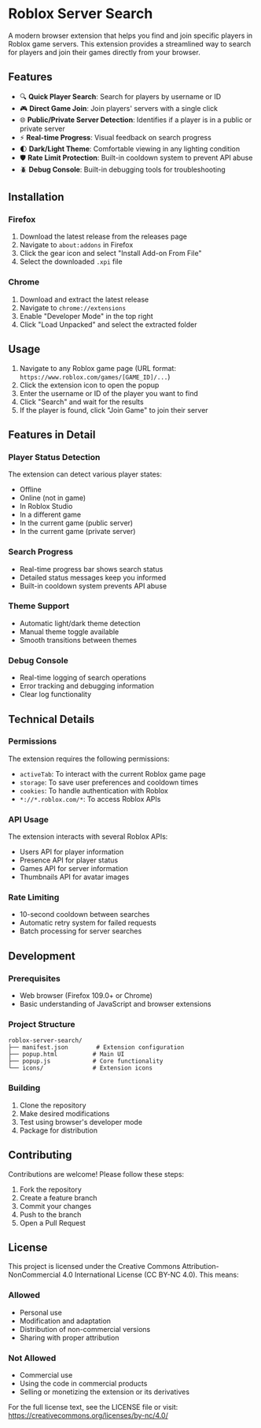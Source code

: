 # Roblox Server Search

A modern browser extension that helps you find and join specific players in Roblox game servers. This extension provides a streamlined way to search for players and join their games directly from your browser.

## Features

- 🔍 **Quick Player Search**: Search for players by username or ID
- 🎮 **Direct Game Join**: Join players' servers with a single click
- 🌐 **Public/Private Server Detection**: Identifies if a player is in a public or private server
- ⚡ **Real-time Progress**: Visual feedback on search progress
- 🌓 **Dark/Light Theme**: Comfortable viewing in any lighting condition
- 🛡️ **Rate Limit Protection**: Built-in cooldown system to prevent API abuse
- 🪲 **Debug Console**: Built-in debugging tools for troubleshooting

## Installation

### Firefox
1. Download the latest release from the releases page
2. Navigate to `about:addons` in Firefox
3. Click the gear icon and select "Install Add-on From File"
4. Select the downloaded `.xpi` file

### Chrome
1. Download and extract the latest release
2. Navigate to `chrome://extensions`
3. Enable "Developer Mode" in the top right
4. Click "Load Unpacked" and select the extracted folder

## Usage

1. Navigate to any Roblox game page (URL format: `https://www.roblox.com/games/[GAME_ID]/...`)
2. Click the extension icon to open the popup
3. Enter the username or ID of the player you want to find
4. Click "Search" and wait for the results
5. If the player is found, click "Join Game" to join their server

## Features in Detail

### Player Status Detection
The extension can detect various player states:
- Offline
- Online (not in game)
- In Roblox Studio
- In a different game
- In the current game (public server)
- In the current game (private server)

### Search Progress
- Real-time progress bar shows search status
- Detailed status messages keep you informed
- Built-in cooldown system prevents API abuse

### Theme Support
- Automatic light/dark theme detection
- Manual theme toggle available
- Smooth transitions between themes

### Debug Console
- Real-time logging of search operations
- Error tracking and debugging information
- Clear log functionality

## Technical Details

### Permissions
The extension requires the following permissions:
- `activeTab`: To interact with the current Roblox game page
- `storage`: To save user preferences and cooldown times
- `cookies`: To handle authentication with Roblox
- `*://*.roblox.com/*`: To access Roblox APIs

### API Usage
The extension interacts with several Roblox APIs:
- Users API for player information
- Presence API for player status
- Games API for server information
- Thumbnails API for avatar images

### Rate Limiting
- 10-second cooldown between searches
- Automatic retry system for failed requests
- Batch processing for server searches

## Development

### Prerequisites
- Web browser (Firefox 109.0+ or Chrome)
- Basic understanding of JavaScript and browser extensions

### Project Structure
```
roblox-server-search/
├── manifest.json        # Extension configuration
├── popup.html          # Main UI
├── popup.js            # Core functionality
└── icons/              # Extension icons
```

### Building
1. Clone the repository
2. Make desired modifications
3. Test using browser's developer mode
4. Package for distribution

## Contributing

Contributions are welcome! Please follow these steps:
1. Fork the repository
2. Create a feature branch
3. Commit your changes
4. Push to the branch
5. Open a Pull Request

## License

This project is licensed under the Creative Commons Attribution-NonCommercial 4.0 International License (CC BY-NC 4.0). This means:

### Allowed
- Personal use
- Modification and adaptation
- Distribution of non-commercial versions
- Sharing with proper attribution

### Not Allowed
- Commercial use
- Using the code in commercial products
- Selling or monetizing the extension or its derivatives

For the full license text, see the LICENSE file or visit: https://creativecommons.org/licenses/by-nc/4.0/